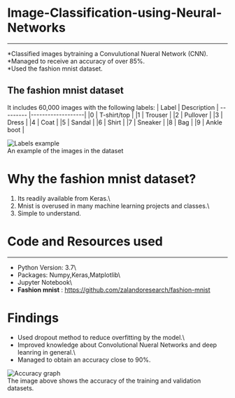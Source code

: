 # Image-Classification-using-Neural-Networks
***
*Classified images bytraining a Convulutional Nueral Network (CNN).\
*Managed to receive an accuracy of over 85%.\
*Used the fashion mnist dataset.

## The fashion mnist dataset
It includes 60,000 images with the following labels:
|  Label	|    Description    |
--------- |-------------------| 
|0	      |  T-shirt/top      |
|1	      |  Trouser          |
|2	      |  Pullover         |
|3	      |  Dress            |
|4	      |  Coat             |
|5	      |  Sandal           |
|6	      |  Shirt            |
|7	      |  Sneaker          |
|8	      |  Bag              |
|9	      |  Ankle boot       |

![Labels example](https://user-images.githubusercontent.com/58377262/91074268-2fa12800-e634-11ea-9905-cba981df65a7.png)\
An example of the  images in the dataset

# Why the fashion mnist dataset?
1. Its readily available from Keras.\
2. Mnist is overused in many machine learning projects and classes.\
3. Simple to understand.

# Code and Resources used
***
* Python Version: 3.7\
* Packages: Numpy,Keras,Matplotlib\
* Jupyter Notebook\
* **Fashion mnist** : https://github.com/zalandoresearch/fashion-mnist


# Findings
* Used dropout method to reduce overfitting by the model.\
* Improved knowledge about Convolutional Nueral Networks and deep leanring in general.\
* Managed to obtain an accuracy close to 90%.

![Accuracy graph](https://user-images.githubusercontent.com/58377262/91074220-244dfc80-e634-11ea-8d50-7accf6aa4c6a.png)\
The image above shows the accuracy of the training and validation datasets.

